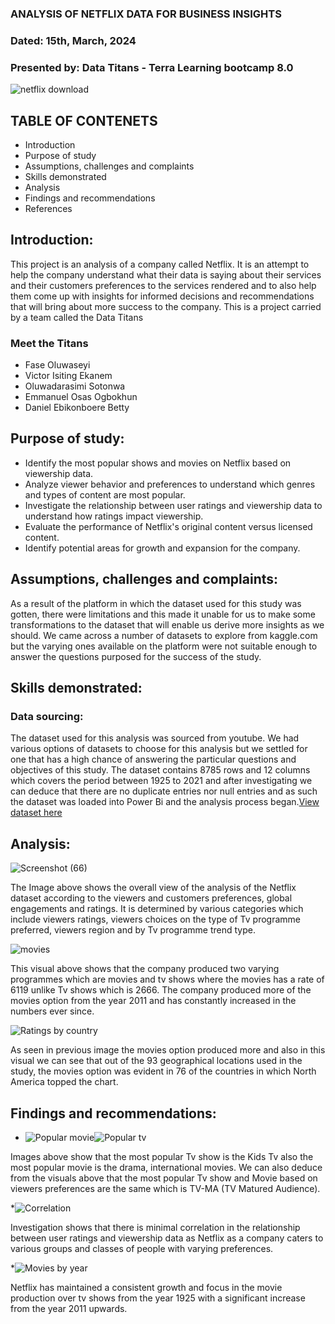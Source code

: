 ### ANALYSIS OF NETFLIX DATA FOR BUSINESS INSIGHTS 
### Dated:  15th, March, 2024
### Presented by: Data Titans - Terra Learning bootcamp 8.0  


![netflix download](https://github.com/SEYI-FASE/Data-Titans/assets/134503256/64ea7837-bdf8-4dae-882b-ca75bf76a4dc)  


## TABLE OF CONTENETS
* Introduction
* Purpose of study
* Assumptions, challenges and complaints
* Skills demonstrated
* Analysis
* Findings and recommendations
* References


## Introduction:
This project is an analysis of a company called Netflix. It is an attempt to help the company understand what their data is saying about their services and their customers preferences to the services rendered and to also help them come up with insights for informed decisions and recommendations that will bring about more success to the company. This is a project carried by a team called the Data Titans

  ### Meet the Titans
  * Fase Oluwaseyi
  * Victor Isiting Ekanem
  * Oluwadarasimi Sotonwa
  * Emmanuel Osas Ogbokhun
  * Daniel Ebikonboere Betty
    

## Purpose of study:
* Identify the most popular shows and movies on Netflix based on viewership data.
* Analyze viewer behavior and preferences to understand which genres and types of content are most popular.
* Investigate the relationship between user ratings and viewership data to understand how ratings impact 
  viewership.
* Evaluate the performance of Netflix's original content versus licensed content.
* Identify potential areas for growth and expansion for the company.
  

## Assumptions, challenges and complaints:
  As a result of the platform in which the dataset used for this study was gotten, there were limitations and this made it unable for us to make some transformations to the dataset that will enable us derive more insights as we should. We came across a number of datasets to explore from kaggle.com but the varying ones available on the platform were not suitable enough to answer the questions purposed for the success of the study.
  

## Skills demonstrated:

### Data sourcing:
The dataset used for this analysis was sourced from youtube. We had various options of datasets to choose for this analysis but we settled for one that has a high chance of answering the particular questions and objectives of this study. The dataset contains 8785 rows and 12 columns which covers the period between 1925 to 2021 and after investigating we can deduce that there are no duplicate entries nor null entries and as such the dataset was loaded into Power Bi and the analysis process began.[View dataset here](https://github.com/SEYI-FASE/Data-Titans/files/14607466/netflix_titles.csv)


## Analysis:
![Screenshot (66)](https://github.com/SEYI-FASE/Data-Titans/assets/134503256/f7284229-129c-43dd-82c1-a9bac3113c28)

The Image above shows the overall view of the analysis of the Netflix dataset according to the viewers and customers preferences, global engagements and ratings. It is determined by various categories which include viewers ratings, viewers choices on the type of Tv programme preferred, viewers region and by Tv programme trend type.


![movies](https://github.com/SEYI-FASE/Data-Titans/assets/134503256/b0a610b4-0bfc-46de-91a4-465b25a2264a)

This visual above shows that the company produced two varying programmes which are movies and tv shows where the movies has a rate of 6119 unlike Tv shows which is 2666. The company produced more of the movies option from the year 2011 and has constantly increased in the numbers ever since.


![Ratings by country](https://github.com/SEYI-FASE/Data-Titans/assets/134503256/f0d0bfd5-6e46-4abe-a955-77b17576a93c)

As seen in previous image the movies option produced more and also in this visual we can see that out of the 93 geographical locations used in the study, the movies option was evident in 76 of the countries in which North America topped the chart.


## Findings and recommendations:
* ![Popular movie](https://github.com/SEYI-FASE/Data-Titans/assets/134503256/f673b810-728e-471f-936b-a1b0148f7fcd)![Popular tv ](https://github.com/SEYI-FASE/Data-Titans/assets/134503256/b19a9c03-b952-47f5-a9e1-08c6ca42f670)


Images above show that the most popular Tv show is the Kids Tv also the most popular movie is the drama, international movies. We can also deduce from the visuals above that the most popular Tv show and Movie based on viewers preferences are the same  which is TV-MA (TV Matured Audience).


*![Correlation](https://github.com/SEYI-FASE/Data-Titans/assets/134503256/895ea954-ee2c-42cb-bded-ae0ea1af9693)

Investigation shows that there is minimal correlation in the relationship between user ratings and viewership data as Netflix as a company caters to various groups and classes of people with varying preferences.

*![Movies by year](https://github.com/SEYI-FASE/Data-Titans/assets/134503256/0f055197-6799-4c5a-9344-763e603232d8)

Netflix has maintained a consistent growth and focus in the movie production over tv shows from the year 1925 with a significant increase from the year 2011 upwards.


